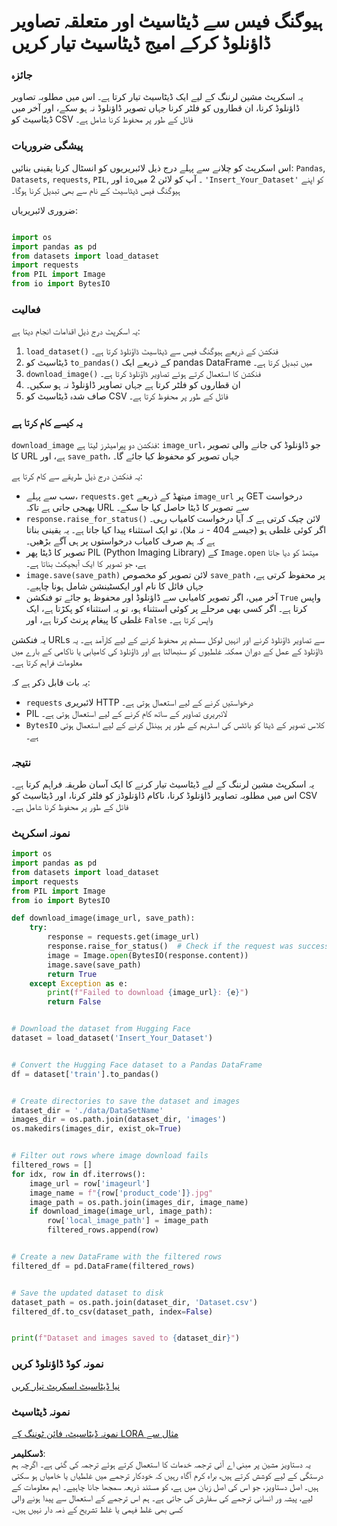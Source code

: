 # ہیوگنگ فیس سے ڈیٹاسیٹ اور متعلقہ تصاویر ڈاؤنلوڈ کرکے امیج ڈیٹاسیٹ تیار کریں

### جائزہ

یہ اسکرپٹ مشین لرننگ کے لیے ایک ڈیٹاسیٹ تیار کرتا ہے۔ اس میں مطلوبہ تصاویر ڈاؤنلوڈ کرنا، ان قطاروں کو فلٹر کرنا جہاں تصویر ڈاؤنلوڈ نہ ہو سکے، اور آخر میں ڈیٹاسیٹ کو CSV فائل کے طور پر محفوظ کرنا شامل ہے۔

### پیشگی ضروریات

اس اسکرپٹ کو چلانے سے پہلے درج ذیل لائبریریوں کو انسٹال کرنا یقینی بنائیں: `Pandas`, `Datasets`, `requests`, `PIL`, اور `io`۔ آپ کو لائن 2 میں `'Insert_Your_Dataset'` کو اپنے ہیوگنگ فیس ڈیٹاسیٹ کے نام سے بھی تبدیل کرنا ہوگا۔

ضروری لائبریریاں:

```python

import os
import pandas as pd
from datasets import load_dataset
import requests
from PIL import Image
from io import BytesIO
```

### فعالیت

یہ اسکرپٹ درج ذیل اقدامات انجام دیتا ہے:

1. `load_dataset()` فنکشن کے ذریعے ہیوگنگ فیس سے ڈیٹاسیٹ ڈاؤنلوڈ کرتا ہے۔
2. ڈیٹاسیٹ کو `to_pandas()` کے ذریعے ایک pandas DataFrame میں تبدیل کرتا ہے۔
3. `download_image()` فنکشن کا استعمال کرتے ہوئے تصاویر ڈاؤنلوڈ کرتا ہے۔
4. ان قطاروں کو فلٹر کرتا ہے جہاں تصاویر ڈاؤنلوڈ نہ ہو سکیں۔
5. صاف شدہ ڈیٹاسیٹ کو CSV فائل کے طور پر محفوظ کرتا ہے۔

### یہ کیسے کام کرتا ہے

`download_image` فنکشن دو پیرامیٹرز لیتا ہے: `image_url`، جو ڈاؤنلوڈ کی جانے والی تصویر کا URL ہے، اور `save_path`، جہاں تصویر کو محفوظ کیا جائے گا۔

یہ فنکشن درج ذیل طریقے سے کام کرتا ہے:

- سب سے پہلے، `requests.get` میتھڈ کے ذریعے `image_url` پر GET درخواست بھیجی جاتی ہے تاکہ URL سے تصویر کا ڈیٹا حاصل کیا جا سکے۔
- `response.raise_for_status()` لائن چیک کرتی ہے کہ آیا درخواست کامیاب رہی۔ اگر کوئی غلطی ہو (جیسے 404 - نہ ملا)، تو ایک استثناء پیدا کیا جاتا ہے۔ یہ یقینی بناتا ہے کہ ہم صرف کامیاب درخواستوں پر ہی آگے بڑھیں۔
- تصویر کا ڈیٹا پھر PIL (Python Imaging Library) کے `Image.open` میتھڈ کو دیا جاتا ہے، جو تصویر کا ایک آبجیکٹ بناتا ہے۔
- `image.save(save_path)` لائن تصویر کو مخصوص `save_path` پر محفوظ کرتی ہے، جہاں فائل کا نام اور ایکسٹینشن شامل ہونا چاہیے۔
- آخر میں، اگر تصویر کامیابی سے ڈاؤنلوڈ اور محفوظ ہو جائے تو فنکشن `True` واپس کرتا ہے۔ اگر کسی بھی مرحلے پر کوئی استثناء ہو، تو یہ استثناء کو پکڑتا ہے، ایک غلطی کا پیغام پرنٹ کرتا ہے، اور `False` واپس کرتا ہے۔

یہ فنکشن URLs سے تصاویر ڈاؤنلوڈ کرنے اور انہیں لوکل سسٹم پر محفوظ کرنے کے لیے کارآمد ہے۔ یہ ڈاؤنلوڈ کے عمل کے دوران ممکنہ غلطیوں کو سنبھالتا ہے اور ڈاؤنلوڈ کی کامیابی یا ناکامی کے بارے میں معلومات فراہم کرتا ہے۔

یہ بات قابل ذکر ہے کہ:
- `requests` لائبریری HTTP درخواستیں کرنے کے لیے استعمال ہوتی ہے۔
- PIL لائبریری تصاویر کے ساتھ کام کرنے کے لیے استعمال ہوتی ہے۔
- `BytesIO` کلاس تصویر کے ڈیٹا کو بائٹس کی اسٹریم کے طور پر ہینڈل کرنے کے لیے استعمال ہوتی ہے۔

### نتیجہ

یہ اسکرپٹ مشین لرننگ کے لیے ڈیٹاسیٹ تیار کرنے کا ایک آسان طریقہ فراہم کرتا ہے۔ اس میں مطلوبہ تصاویر ڈاؤنلوڈ کرنا، ناکام ڈاؤنلوڈز کو فلٹر کرنا، اور ڈیٹاسیٹ کو CSV فائل کے طور پر محفوظ کرنا شامل ہے۔

### نمونہ اسکرپٹ

```python
import os
import pandas as pd
from datasets import load_dataset
import requests
from PIL import Image
from io import BytesIO

def download_image(image_url, save_path):
    try:
        response = requests.get(image_url)
        response.raise_for_status()  # Check if the request was successful
        image = Image.open(BytesIO(response.content))
        image.save(save_path)
        return True
    except Exception as e:
        print(f"Failed to download {image_url}: {e}")
        return False


# Download the dataset from Hugging Face
dataset = load_dataset('Insert_Your_Dataset')


# Convert the Hugging Face dataset to a Pandas DataFrame
df = dataset['train'].to_pandas()


# Create directories to save the dataset and images
dataset_dir = './data/DataSetName'
images_dir = os.path.join(dataset_dir, 'images')
os.makedirs(images_dir, exist_ok=True)


# Filter out rows where image download fails
filtered_rows = []
for idx, row in df.iterrows():
    image_url = row['imageurl']
    image_name = f"{row['product_code']}.jpg"
    image_path = os.path.join(images_dir, image_name)
    if download_image(image_url, image_path):
        row['local_image_path'] = image_path
        filtered_rows.append(row)


# Create a new DataFrame with the filtered rows
filtered_df = pd.DataFrame(filtered_rows)


# Save the updated dataset to disk
dataset_path = os.path.join(dataset_dir, 'Dataset.csv')
filtered_df.to_csv(dataset_path, index=False)


print(f"Dataset and images saved to {dataset_dir}")
```

### نمونہ کوڈ ڈاؤنلوڈ کریں
[نیا ڈیٹاسیٹ اسکرپٹ تیار کریں](../../../../code/04.Finetuning/generate_dataset.py)

### نمونہ ڈیٹاسیٹ
[نمونہ ڈیٹاسیٹ، فائن ٹوننگ کے LORA مثال سے](../../../../code/04.Finetuning/olive-ort-example/dataset/dataset-classification.json)

**ڈسکلیمر**:  
یہ دستاویز مشین پر مبنی اے آئی ترجمہ خدمات کا استعمال کرتے ہوئے ترجمہ کی گئی ہے۔ اگرچہ ہم درستگی کے لیے کوشش کرتے ہیں، براہ کرم آگاہ رہیں کہ خودکار ترجمے میں غلطیاں یا خامیاں ہو سکتی ہیں۔ اصل دستاویز، جو اس کی اصل زبان میں ہے، کو مستند ذریعہ سمجھا جانا چاہیے۔ اہم معلومات کے لیے، پیشہ ور انسانی ترجمے کی سفارش کی جاتی ہے۔ ہم اس ترجمے کے استعمال سے پیدا ہونے والی کسی بھی غلط فہمی یا غلط تشریح کے ذمہ دار نہیں ہیں۔